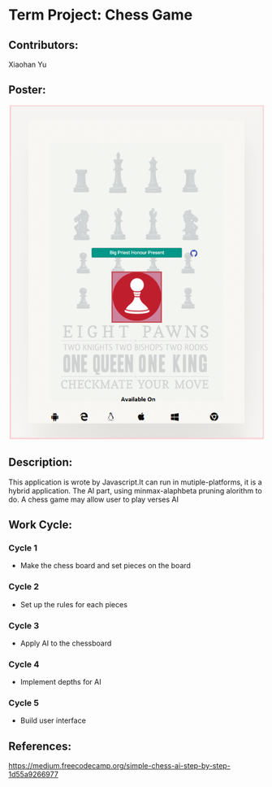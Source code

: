 # Term Project: Chess Game
## Contributors:
 Xiaohan Yu

## Poster:
![poster Chess](https://raw.githubusercontent.com/RockSoda/chessgame/master/the%20big%20priest.png)

## Description:
This application is wrote by Javascript.It can run in mutiple-platforms, it is a hybrid application.
The AI part, using minmax-alaphbeta pruning alorithm to do.
A chess game may allow user to play verses AI

## Work Cycle:

  ### Cycle 1
  
  * Make the chess board and set pieces on the board
  
  ### Cycle 2
  
  * Set up the rules for each pieces
  
  ### Cycle 3
  
  * Apply AI to the chessboard
  
  ### Cycle 4
  
  * Implement depths for AI
  
    
  ### Cycle 5
  
  * Build user interface

## References:
https://medium.freecodecamp.org/simple-chess-ai-step-by-step-1d55a9266977
